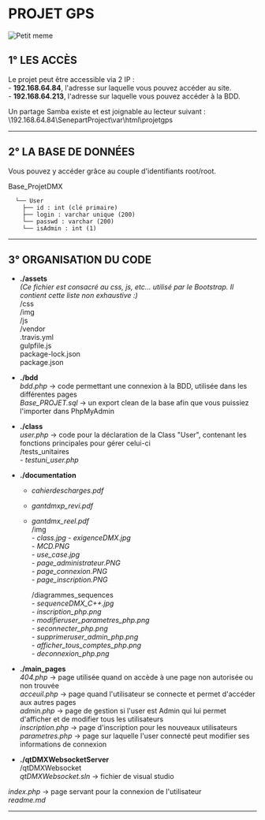  # PROJET GPS

![Petit meme](https://i.imgflip.com/1n8nsf.jpg)

## 1° LES ACCÈS

Le projet peut être accessible via 2 IP :  
    - __192.168.64.84__, l'adresse sur laquelle vous pouvez accéder au site.  
    - __192.168.64.213__, l'adresse sur laquelle vous pouvez accéder à la BDD.

Un partage Samba existe et est joignable au lecteur suivant : \\192.168.64.84\SenepartProject\var\html\projetgps


-----------------


## 2° LA BASE DE DONNÉES

Vous pouvez y accéder grâce au couple d'identifiants root/root.

Base_ProjetDMX       	
      
      └── User  
        ├── id : int (clé primaire)  
        ├── login : varchar unique (200)  
        └── passwd : varchar (200)  
        └── isAdmin : int (1)  


       
-----------------


## 3° ORGANISATION DU CODE


* __./assets__  
*(Ce fichier est consacré au css, js, etc... utilisé par le Bootstrap. Il contient cette liste non exhaustive :)*    
    /css    
    /img    
    /js  
    /vendor    
    .travis.yml  
    gulpfile.js  
    package-lock.json    
    package.json  


* __./bdd__  
    *bdd.php* -> code permettant une connexion à la BDD, utilisée dans les différentes pages    
    *Base_PROJET.sql* -> un export clean de la base afin que vous puissiez l'importer dans PhpMyAdmin  


* __./class__  
    *user.php* -> code pour la déclaration de la Class "User", contenant les fonctions principales pour gérer celui-ci  
    /tests_unitaires  
        - *testuni_user.php*  
      

* __./documentation__  
  - *cahierdescharges.pdf*
  - *gantdmxp_revi.pdf*     
  - *gantdmx_reel.pdf*    
    /img  
        - *class.jpg*
        - *exigenceDMX.jpg*  
        - *MCD.PNG*  
        - *use_case.jpg*  
        - *page_administrateur.PNG*    
        - *page_connexion.PNG*  
        - *page_inscription.PNG*  
          
    /diagrammes_sequences  
        - *sequenceDMX_C++.jpg*  
        - *inscription_php.png*  
        - *modifieruser_parametres_php.png*  
        - *seconnecter_php.png*  
        - *supprimeruser_admin_php.png*  
        - *afficher_tous_comptes_php.png*  
        - *deconnexion_php.png*  
    
* __./main_pages__  
    *404.php* -> page utilisée quand on accède à une page non autorisée ou non trouvée     
    *acceuil.php* -> page quand l'utilisateur se connecte et permet d'accéder aux autres pages    
    *admin.php* -> page de gestion si l'user est Admin qui lui permet d'afficher et de modifier
 tous les utilisateurs    
    *inscription.php* -> page d'inscription pour les nouveaux utilisateurs    
    *parametres.php* -> page sur laquelle l'user connecté peut modifier ses informations de connexion  


* __./qtDMXWebsocketServer__  
    /qtDMXWebsocket  
    *qtDMXWebsocket.sln* -> fichier de visual studio  
    
*index.php* -> page servant pour la connexion de l'utilisateur  
*readme.md*

-----------------





















    
